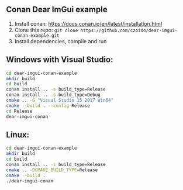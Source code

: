 ## Conan Dear ImGui example

1. Install conan: https://docs.conan.io/en/latest/installation.html
2. Clone this repo: `git clone https://github.com/czoido/dear-imgui-conan-example.git`
3. Install dependencies, compile and run

## Windows with Visual Studio:

```bash
cd dear-imgui-conan-example
mkdir build
cd build
conan install .. -s build_type=Release
conan install .. -s build_type=Debug
cmake .. -G "Visual Studio 15 2017 Win64"
cmake --build . --config Release
cd Release
dear-imgui-conan
```

## Linux:

```bash
cd dear-imgui-conan-example
mkdir build
cd build
conan install .. -s build_type=Release
cmake .. -DCMAKE_BUILD_TYPE=Release
cmake --build .
./dear-imgui-conan
```

